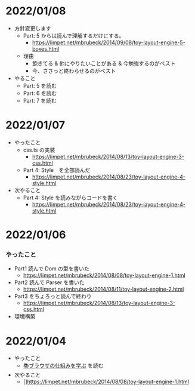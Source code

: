# 2022/01/08
- 方針変更します
  - Part: 5 からは読んで理解するだけにする。
    - https://limpet.net/mbrubeck/2014/09/08/toy-layout-engine-5-boxes.html
  - 理由
    - 飽きてる & 他にやりたいことがある & 今勉強するのがベスト
    - 今、ささっと終わらせるのがベスト
- やること
  - Part: 5 を読む
  - Part: 6 を読む
  - Part: 7 を読む

# 2022/01/07
- やったこと
  - css.ts の実装
    - https://limpet.net/mbrubeck/2014/08/13/toy-layout-engine-3-css.html
  - Part 4: Style　を全部読んだ
    - https://limpet.net/mbrubeck/2014/08/23/toy-layout-engine-4-style.html
- 次やること
  - Part 4: Style を読みながらコードを書く
    - https://limpet.net/mbrubeck/2014/08/23/toy-layout-engine-4-style.html
# 2022/01/06
### やったこと
- Part1 読んで Dom の型を書いた
  - https://limpet.net/mbrubeck/2014/08/08/toy-layout-engine-1.html
- Part2 読んで Parser を書いた
  - https://limpet.net/mbrubeck/2014/08/11/toy-layout-engine-2.html
- Part3 をちょろっと読んで終わり
  - https://limpet.net/mbrubeck/2014/08/13/toy-layout-engine-3-css.html
- 環境構築
# 2022/01/04
- やったこと
  - [📚ブラウザの仕組みを学ぶ](https://zenn.dev/silverbirder/articles/e10295948e17ca) を読む
- 次やること
  - []https://limpet.net/mbrubeck/2014/08/08/toy-layout-engine-1.html
